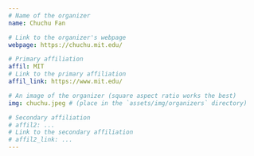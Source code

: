 ```yaml
---
# Name of the organizer
name: Chuchu Fan

# Link to the organizer's webpage
webpage: https://chuchu.mit.edu/

# Primary affiliation
affil: MIT
# Link to the primary affiliation
affil_link: https://www.mit.edu/

# An image of the organizer (square aspect ratio works the best)
img: chuchu.jpeg # (place in the `assets/img/organizers` directory)

# Secondary affiliation
# affil2: ...
# Link to the secondary affiliation
# affil2_link: ...
---
```

